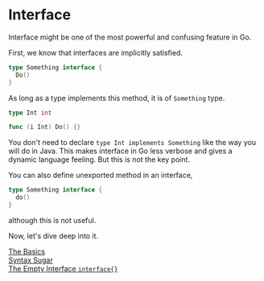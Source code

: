 # Interface
Interface might be one of the most powerful and confusing feature in Go.

First, we know that interfaces are implicitly satisfied.
```go
type Something interface {
  Do()
}
```
As long as a type implements this method, it is of `Something` type.
```go
type Int int

func (i Int) Do() {}
```
You don't need to declare `type Int implements Something` like the way you will do in Java. This makes interface in Go less verbose and gives a dynamic language feeling. But this is not the key point.

You can also define unexported method in an interface,
```go
type Something interface {
  do()
}
```
although this is not useful.

Now, let's dive deep into it.

[The Basics](basics.md)  
[Syntax Sugar](syntax.md)  
[The Empty Interface `interface{}`](interface{}.go)  
 
